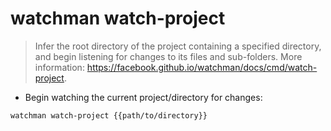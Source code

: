 # watchman watch-project

> Infer the root directory of the project containing a specified directory, and begin listening for changes to its files and sub-folders.
> More information: <https://facebook.github.io/watchman/docs/cmd/watch-project>.

- Begin watching the current project/directory for changes:

`watchman watch-project {{path/to/directory}}`
